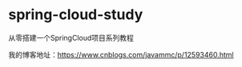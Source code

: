 # spring-cloud-study
从零搭建一个SpringCloud项目系列教程


我的博客地址：https://www.cnblogs.com/javammc/p/12593460.html
